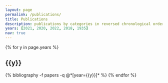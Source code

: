```yaml
---
layout: page
permalink: /publications/
title: Publications
description: publications by categories in reversed chronological order. generated by jekyll-scholar.
years: [2021, 2020, 2022, 2018, 1935]
nav: true
---
```


<div class="publications">

{% for y in page.years %}
  <h2 class="year">{{y}}</h2>
  {% bibliography -f papers -q @*[year={{y}}]* %}
{% endfor %}

</div>
